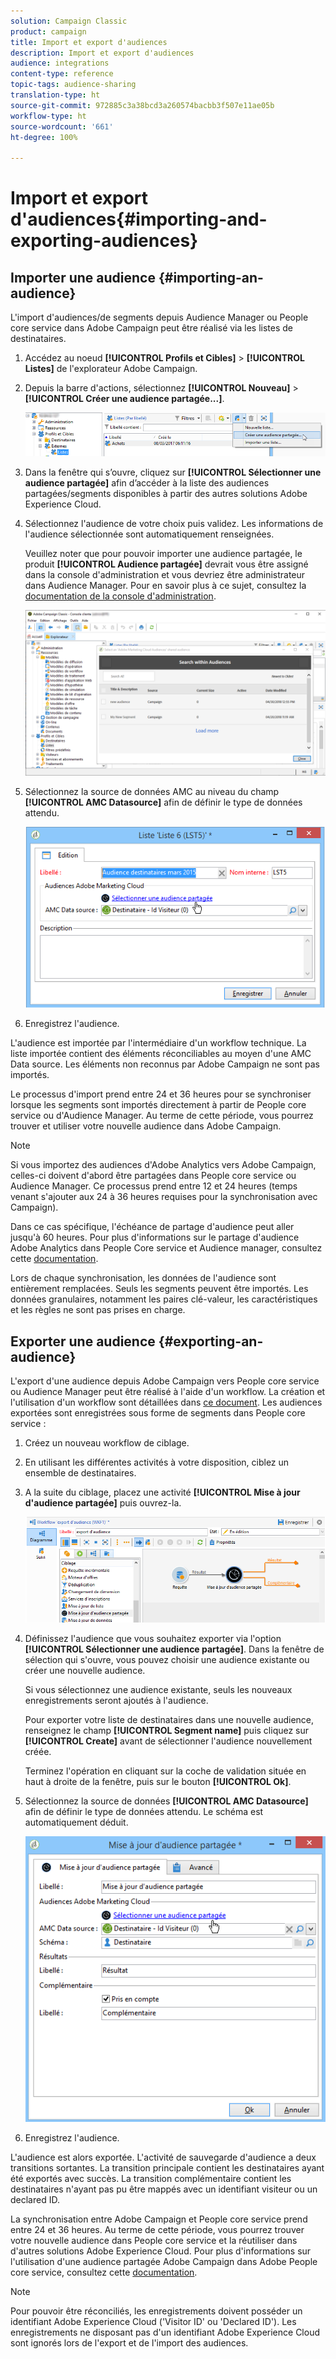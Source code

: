 ```yaml
---
solution: Campaign Classic
product: campaign
title: Import et export d'audiences
description: Import et export d'audiences
audience: integrations
content-type: reference
topic-tags: audience-sharing
translation-type: ht
source-git-commit: 972885c3a38bcd3a260574bacbb3f507e11ae05b
workflow-type: ht
source-wordcount: '661'
ht-degree: 100%

---
```



# Import et export d&#39;audiences{#importing-and-exporting-audiences}

## Importer une audience {#importing-an-audience}

L&#39;import d&#39;audiences/de segments depuis Audience Manager ou People core service dans Adobe Campaign peut être réalisé via les listes de destinataires.

1. Accédez au noeud **[!UICONTROL Profils et Cibles]** > **[!UICONTROL Listes]** de l&#39;explorateur Adobe Campaign.
1. Depuis la barre d&#39;actions, sélectionnez **[!UICONTROL Nouveau]** > **[!UICONTROL Créer une audience partagée...]**.

   ![](assets/aam_import_audience.png)

1. Dans la fenêtre qui s’ouvre, cliquez sur **[!UICONTROL Sélectionner une audience partagée]** afin d’accéder à la liste des audiences partagées/segments disponibles à partir des autres solutions Adobe Experience Cloud.
1. Sélectionnez l&#39;audience de votre choix puis validez. Les informations de l&#39;audience sélectionnée sont automatiquement renseignées.

   Veuillez noter que pour pouvoir importer une audience partagée, le produit **[!UICONTROL Audience partagée]** devrait vous être assigné dans la console d&#39;administration et vous devriez être administrateur dans Audience Manager. Pour en savoir plus à ce sujet, consultez la [documentation de la console d&#39;administration](https://helpx.adobe.com/fr/enterprise/managing/user-guide.html).

   ![](assets/aam_import_audience_3.png)

1. Sélectionnez la source de données AMC au niveau du champ **[!UICONTROL AMC Datasource]** afin de définir le type de données attendu.

   ![](assets/aam_import_audience_2.png)

1. Enregistrez l&#39;audience.

L&#39;audience est importée par l&#39;intermédiaire d&#39;un workflow technique. La liste importée contient des éléments réconciliables au moyen d&#39;une AMC Data source. Les éléments non reconnus par Adobe Campaign ne sont pas importés.

Le processus d&#39;import prend entre 24 et 36 heures pour se synchroniser lorsque les segments sont importés directement à partir de People core service ou d&#39;Audience Manager. Au terme de cette période, vous pourrez trouver et utiliser votre nouvelle audience dans Adobe Campaign.

>[!NOTE]
>
>Si vous importez des audiences d&#39;Adobe Analytics vers Adobe Campaign, celles-ci doivent d&#39;abord être partagées dans People core service ou Audience Manager. Ce processus prend entre 12 et 24 heures (temps venant s&#39;ajouter aux 24 à 36 heures requises pour la synchronisation avec Campaign).
>
>Dans ce cas spécifique, l&#39;échéance de partage d&#39;audience peut aller jusqu&#39;à 60 heures. Pour plus d&#39;informations sur le partage d&#39;audience Adobe Analytics dans People Core service et Audience manager, consultez cette [documentation](https://docs.adobe.com/content/help/fr-FR/analytics/components/segmentation/segmentation-workflow/seg-publish.html).

Lors de chaque synchronisation, les données de l&#39;audience sont entièrement remplacées. Seuls les segments peuvent être importés. Les données granulaires, notamment les paires clé-valeur, les caractéristiques et les règles ne sont pas prises en charge.

## Exporter une audience {#exporting-an-audience}

L&#39;export d&#39;une audience depuis Adobe Campaign vers People core service ou Audience Manager peut être réalisé à l&#39;aide d&#39;un workflow. La création et l&#39;utilisation d&#39;un workflow sont détaillées dans [ce document](../../workflow/using/building-a-workflow.md). Les audiences exportées sont enregistrées sous forme de segments dans People core service :

1. Créez un nouveau workflow de ciblage.
1. En utilisant les différentes activités à votre disposition, ciblez un ensemble de destinataires.
1. A la suite du ciblage, placez une activité **[!UICONTROL Mise à jour d&#39;audience partagée]** puis ouvrez-la.

   ![](assets/aam_export_example.png)

1. Définissez l&#39;audience que vous souhaitez exporter via l&#39;option **[!UICONTROL Sélectionner une audience partagée]**. Dans la fenêtre de sélection qui s&#39;ouvre, vous pouvez choisir une audience existante ou créer une nouvelle audience.

   Si vous sélectionnez une audience existante, seuls les nouveaux enregistrements seront ajoutés à l&#39;audience.

   Pour exporter votre liste de destinataires dans une nouvelle audience, renseignez le champ **[!UICONTROL Segment name]** puis cliquez sur **[!UICONTROL Create]** avant de sélectionner l&#39;audience nouvellement créée.

   Terminez l&#39;opération en cliquant sur la coche de validation située en haut à droite de la fenêtre, puis sur le bouton **[!UICONTROL Ok]**.

1. Sélectionnez la source de données **[!UICONTROL AMC Datasource]** afin de définir le type de données attendu. Le schéma est automatiquement déduit.

   ![](assets/aam_export_audience_activity.png)

1. Enregistrez l&#39;audience.

L&#39;audience est alors exportée. L&#39;activité de sauvegarde d&#39;audience a deux transitions sortantes. La transition principale contient les destinataires ayant été exportés avec succès. La transition complémentaire contient les destinataires n&#39;ayant pas pu être mappés avec un identifiant visiteur ou un declared ID.

La synchronisation entre Adobe Campaign et People core service prend entre 24 et 36 heures. Au terme de cette période, vous pourrez trouver votre nouvelle audience dans People core service et la réutiliser dans d&#39;autres solutions Adobe Experience Cloud. Pour plus d&#39;informations sur l&#39;utilisation d&#39;une audience partagée Adobe Campaign dans Adobe People core service, consultez cette [documentation](https://docs.adobe.com/content/help/fr-FR/core-services/interface/audiences/t-audience-create.html).

>[!NOTE]
>
>Pour pouvoir être réconciliés, les enregistrements doivent posséder un identifiant Adobe Experience Cloud (&#39;Visitor ID&#39; ou &#39;Declared ID&#39;). Les enregistrements ne disposant pas d&#39;un identifiant Adobe Experience Cloud sont ignorés lors de l&#39;export et de l&#39;import des audiences.

